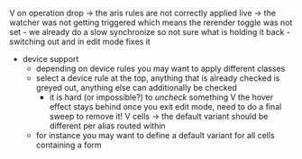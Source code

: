 V on operation drop -> the aris rules are not correctly applied live -> the watcher was not getting triggered which means the rerender toggle was not set
	- we already do a slow synchronize so not sure what is holding it back
	- switching out and in edit mode fixes it
- device support
	- depending on device rules you may want to apply different classes
	- select a device rule at the top, anything that is already checked is greyed out, anything else can additionally be checked
		- it is hard (or impossible?) to _uncheck_ something
V the hover effect stays behind once you exit edit mode, need to do a final sweep to remove it!
V cells -> the default variant should be different per alias routed within
	- for instance you may want to define a default variant for all cells containing a form
